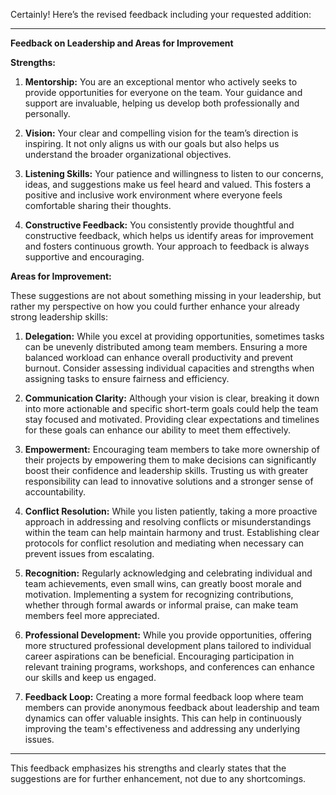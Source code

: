 

Certainly! Here’s the revised feedback including your requested addition:

---

**Feedback on Leadership and Areas for Improvement**

**Strengths:**

1. **Mentorship:** You are an exceptional mentor who actively seeks to provide opportunities for everyone on the team. Your guidance and support are invaluable, helping us develop both professionally and personally.

2. **Vision:** Your clear and compelling vision for the team’s direction is inspiring. It not only aligns us with our goals but also helps us understand the broader organizational objectives.

3. **Listening Skills:** Your patience and willingness to listen to our concerns, ideas, and suggestions make us feel heard and valued. This fosters a positive and inclusive work environment where everyone feels comfortable sharing their thoughts.

4. **Constructive Feedback:** You consistently provide thoughtful and constructive feedback, which helps us identify areas for improvement and fosters continuous growth. Your approach to feedback is always supportive and encouraging.

**Areas for Improvement:**

These suggestions are not about something missing in your leadership, but rather my perspective on how you could further enhance your already strong leadership skills:

1. **Delegation:** While you excel at providing opportunities, sometimes tasks can be unevenly distributed among team members. Ensuring a more balanced workload can enhance overall productivity and prevent burnout. Consider assessing individual capacities and strengths when assigning tasks to ensure fairness and efficiency.

2. **Communication Clarity:** Although your vision is clear, breaking it down into more actionable and specific short-term goals could help the team stay focused and motivated. Providing clear expectations and timelines for these goals can enhance our ability to meet them effectively.

3. **Empowerment:** Encouraging team members to take more ownership of their projects by empowering them to make decisions can significantly boost their confidence and leadership skills. Trusting us with greater responsibility can lead to innovative solutions and a stronger sense of accountability.

4. **Conflict Resolution:** While you listen patiently, taking a more proactive approach in addressing and resolving conflicts or misunderstandings within the team can help maintain harmony and trust. Establishing clear protocols for conflict resolution and mediating when necessary can prevent issues from escalating.

5. **Recognition:** Regularly acknowledging and celebrating individual and team achievements, even small wins, can greatly boost morale and motivation. Implementing a system for recognizing contributions, whether through formal awards or informal praise, can make team members feel more appreciated.

6. **Professional Development:** While you provide opportunities, offering more structured professional development plans tailored to individual career aspirations can be beneficial. Encouraging participation in relevant training programs, workshops, and conferences can enhance our skills and keep us engaged.

7. **Feedback Loop:** Creating a more formal feedback loop where team members can provide anonymous feedback about leadership and team dynamics can offer valuable insights. This can help in continuously improving the team's effectiveness and addressing any underlying issues.

---

This feedback emphasizes his strengths and clearly states that the suggestions are for further enhancement, not due to any shortcomings.
